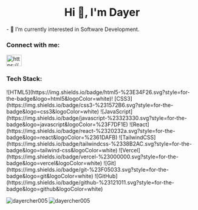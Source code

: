 
<h1 align="center">Hi 👋, I'm Dayer</h1>
- 🌱 I’m currently interested in Software Development.

<h3 align="left">Connect with me:</h3>
<p align="left">
<a href="https://www.linkedin.com/in/dayer-cher-9a9a14231/" target="_blank"><img align="center" src="https://raw.githubusercontent.com/rahuldkjain/github-profile-readme-generator/master/src/images/icons/Social/linked-in-alt.svg" alt="https://www.linkedin.com/in/dayer-cher-9a9a14231/" height="30" width="40" /></a>
</p>

<h3 align="left">Tech Stack:</h3>
![HTML5](https://img.shields.io/badge/html5-%23E34F26.svg?style=for-the-badge&logo=html5&logoColor=white)! [CSS3](https://img.shields.io/badge/css3-%231572B6.svg?style=for-the-badge&logo=css3&logoColor=white) ![JavaScript](https://img.shields.io/badge/javascript-%23323330.svg?style=for-the-badge&logo=javascript&logoColor=%23F7DF1E) ![React](https://img.shields.io/badge/react-%2320232a.svg?style=for-the-badge&logo=react&logoColor=%2361DAFB) ![TailwindCSS](https://img.shields.io/badge/tailwindcss-%2338B2AC.svg?style=for-the-badge&logo=tailwind-css&logoColor=white) ![Vercel](https://img.shields.io/badge/vercel-%23000000.svg?style=for-the-badge&logo=vercel&logoColor=white) ![Git](https://img.shields.io/badge/git-%23F05033.svg?style=for-the-badge&logo=git&logoColor=white) ![GitHub](https://img.shields.io/badge/github-%23121011.svg?style=for-the-badge&logo=github&logoColor=white)


<p><img align="left" src="https://github-readme-stats.vercel.app/api/top-langs?username=dayercher005&show_icons=true&locale=en&layout=compact" alt="dayercher005" /></p>

<p><img align="center" src="https://github-readme-streak-stats.herokuapp.com/?user=dayercher005&" alt="dayercher005" /></p>
